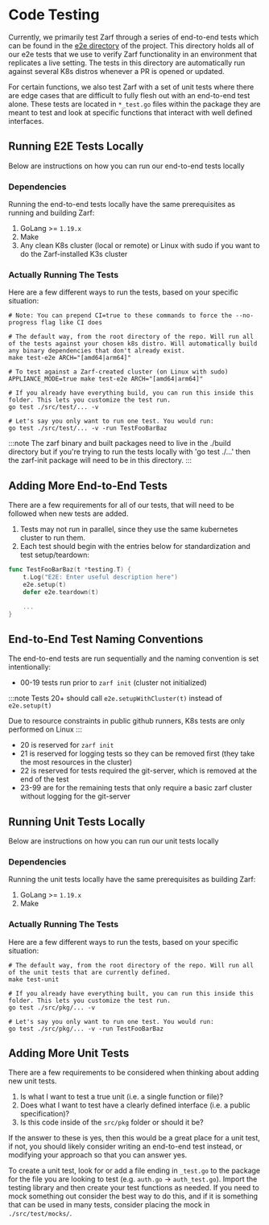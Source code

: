 # Code Testing

Currently, we primarily test Zarf through a series of end-to-end tests which can be found in the [e2e directory](https://github.com/defenseunicorns/zarf/tree/main/src/test/e2e) of the project. This directory holds all of our e2e tests that we use to verify Zarf functionality in an environment that replicates a live setting. The tests in this directory are automatically run against several K8s distros whenever a PR is opened or updated.

For certain functions, we also test Zarf with a set of unit tests where there are edge cases that are difficult to fully flesh out with an end-to-end test alone.  These tests are located in `*_test.go` files within the package they are meant to test and look at specific functions that interact with well defined interfaces.

## Running E2E Tests Locally

Below are instructions on how you can run our end-to-end tests locally

### Dependencies

Running the end-to-end tests locally have the same prerequisites as running and building Zarf:

1.  GoLang >= `1.19.x`
2.  Make
3.  Any clean K8s cluster (local or remote) or Linux with sudo if you want to do the Zarf-installed K3s cluster

### Actually Running The Tests

Here are a few different ways to run the tests, based on your specific situation:

```shell
# Note: You can prepend CI=true to these commands to force the --no-progress flag like CI does

# The default way, from the root directory of the repo. Will run all of the tests against your chosen k8s distro. Will automatically build any binary dependencies that don't already exist.
make test-e2e ARCH="[amd64|arm64]"

# To test against a Zarf-created cluster (on Linux with sudo)
APPLIANCE_MODE=true make test-e2e ARCH="[amd64|arm64]"

# If you already have everything build, you can run this inside this folder. This lets you customize the test run.
go test ./src/test/... -v

# Let's say you only want to run one test. You would run:
go test ./src/test/... -v -run TestFooBarBaz
```

:::note
The zarf binary and built packages need to live in the ./build directory but if you're trying to run the tests locally with 'go test ./...' then the zarf-init package will need to be in this directory.
:::

## Adding More End-to-End Tests

There are a few requirements for all of our tests, that will need to be followed when new tests are added.

1. Tests may not run in parallel, since they use the same kubernetes cluster to run them.
2. Each test should begin with the entries below for standardization and test setup/teardown:

```go
func TestFooBarBaz(t *testing.T) {
    t.Log("E2E: Enter useful description here")
    e2e.setup(t)
    defer e2e.teardown(t)

    ...
}
```

## End-to-End Test Naming Conventions

The end-to-end tests are run sequentially and the naming convention is set intentionally:

- 00-19 tests run prior to `zarf init` (cluster not initialized)

:::note
Tests 20+ should call `e2e.setupWithCluster(t)` instead of `e2e.setup(t)`

Due to resource constraints in public github runners, K8s tests are only performed on Linux
:::

- 20 is reserved for `zarf init`
- 21 is reserved for logging tests so they can be removed first (they take the most resources in the cluster)
- 22 is reserved for tests required the git-server, which is removed at the end of the test
- 23-99 are for the remaining tests that only require a basic zarf cluster without logging for the git-server

## Running Unit Tests Locally

Below are instructions on how you can run our unit tests locally

### Dependencies

Running the unit tests locally have the same prerequisites as building Zarf:

1.  GoLang >= `1.19.x`
2.  Make

### Actually Running The Tests

Here are a few different ways to run the tests, based on your specific situation:

```shell
# The default way, from the root directory of the repo. Will run all of the unit tests that are currently defined.
make test-unit

# If you already have everything built, you can run this inside this folder. This lets you customize the test run.
go test ./src/pkg/... -v

# Let's say you only want to run one test. You would run:
go test ./src/pkg/... -v -run TestFooBarBaz
```

## Adding More Unit Tests

There are a few requirements to be considered when thinking about adding new unit tests.

1. Is what I want to test a true unit (i.e. a single function or file)?
2. Does what I want to test have a clearly defined interface (i.e. a public specification)?
3. Is this code inside of the `src/pkg` folder or should it be?

If the answer to these is yes, then this would be a great place for a unit test, if not, you should likely consider writing an end-to-end test instead, or modifying your approach so that you can answer yes.

To create a unit test, look for or add a file ending in `_test.go` to the package for the file you are looking to test (e.g. `auth.go` -> `auth_test.go`).  Import the testing library and then create your test functions as needed.  If you need to mock something out consider the best way to do this, and if it is something that can be used in many tests, consider placing the mock in `./src/test/mocks/`.

